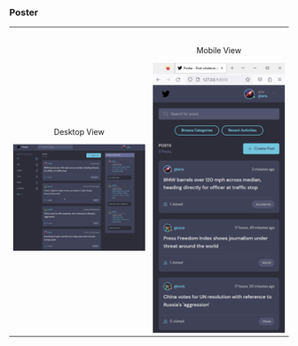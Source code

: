 ### Poster

<table width="100%"> 
<tr>
<td width="50%">      
&nbsp; 
<br>
<p align="center">
  Desktop View
</p>
<img src="desktop-view.png">
</td> 
<td width="50%">
<br>
<p align="center">
  Mobile View
</p>
<img src="mobile-view.png">  
</td>
</table>
